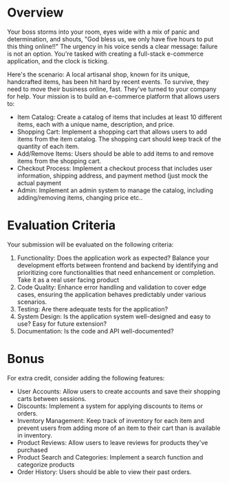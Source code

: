 # Overview

Your boss storms into your room, eyes wide with a mix of panic and determination, and shouts, "God bless us, we only have five hours to put this thing online!!" The urgency in his voice sends a clear message: failure is not an option. You're tasked with creating a full-stack e-commerce application, and the clock is ticking.

Here's the scenario: A local artisanal shop, known for its unique, handcrafted items, has been hit hard by recent events. To survive, they need to move their business online, fast. They've turned to your company for help. Your mission is to build an e-commerce platform that allows users to:

- Item Catalog: Create a catalog of items that includes at least 10 different items, each with a unique name, description, and price.
- Shopping Cart: Implement a shopping cart that allows users to add items from the item catalog. The shopping cart should keep track of the quantity of each item.
- Add/Remove Items: Users should be able to add items to and remove items from the shopping cart.
- Checkout Process: Implement a checkout process that includes user information, shipping address, and payment method (just mock the actual payment
- Admin: Implement an admin system to manage the catalog, including adding/removing items, changing price etc..

# Evaluation Criteria

Your submission will be evaluated on the following criteria:
1. Functionality: Does the application work as expected? Balance your development efforts between frontend and backend by identifying and prioritizing core functionalities that need enhancement or completion. Take it as a real user facing product
2. Code Quality: Enhance error handling and validation to cover edge cases, ensuring the application behaves predictably under various scenarios.
3. Testing: Are there adequate tests for the application?
4. System Design: Is the application system well-designed and easy to use? Easy for future extension?
5. Documentation: Is the code and API well-documented?

# Bonus

For extra credit, consider adding the following features:
- User Accounts: Allow users to create accounts and save their shopping carts between sessions.
- Discounts: Implement a system for applying discounts to items or orders.
- Inventory Management: Keep track of inventory for each item and prevent users from adding more of an item to their cart than is available in inventory.
- Product Reviews: Allow users to leave reviews for products they've purchased
- Product Search and Categories: Implement a search function and categorize products
- Order History: Users should be able to view their past orders.